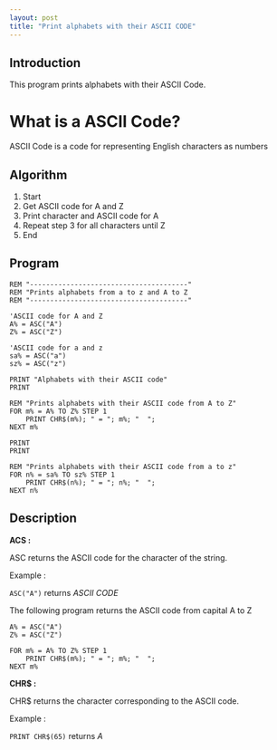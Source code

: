 ```yaml
---
layout: post
title: "Print alphabets with their ASCII CODE"
---
```


## Introduction
This program prints alphabets with their ASCII Code.

# What is a ASCII Code?
ASCII Code is a code for representing English characters as numbers

## Algorithm
1. Start
1. Get ASCII code for A and Z
1. Print character and ASCII code for A
1. Repeat step 3 for all characters until Z
1. End

## Program
```
REM "---------------------------------------"
REM "Prints alphabets from a to z and A to Z
REM "---------------------------------------"

'ASCII code for A and Z
A% = ASC("A")
Z% = ASC("Z")

'ASCII code for a and z
sa% = ASC("a")
sz% = ASC("z")

PRINT "Alphabets with their ASCII code"
PRINT

REM "Prints alphabets with their ASCII code from A to Z"
FOR m% = A% TO Z% STEP 1
    PRINT CHR$(m%); " = "; m%; "  ";
NEXT m%

PRINT
PRINT

REM "Prints alphabets with their ASCII code from a to z"
FOR n% = sa% TO sz% STEP 1
    PRINT CHR$(n%); " = "; n%; "  ";
NEXT n%

```

## Description

**ACS :**

ASC returns the ASCII code for the character of the string. 

Example :


`ASC("A")` returns *ASCII CODE*

The following program returns the ASCII code from capital A to Z
```
A% = ASC("A")
Z% = ASC("Z")

FOR m% = A% TO Z% STEP 1
    PRINT CHR$(m%); " = "; m%; "  ";
NEXT m%
```

**CHR$ :**

CHR$ returns the character corresponding to the ASCII code.

Example :

`PRINT CHR$(65)` returns *A*